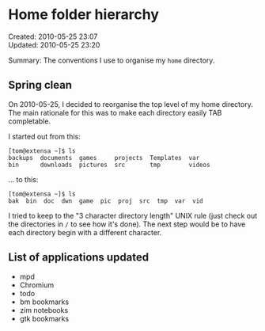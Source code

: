 Home folder hierarchy
=====================

Created: 2010-05-25 23:07  
Updated: 2010-05-25 23:20

Summary:  The conventions I use to organise my `home` directory.

Spring clean
------------

On 2010-05-25, I decided to reorganise the top level of my home directory. The
main rationale for this was to make each directory easily TAB completable.

I started out from this:

    [tom@extensa ~]$ ls
    backups  documents  games     projects  Templates  var
    bin      downloads  pictures  src       tmp        videos

... to this:

    [tom@extensa ~]$ ls
    bak  bin  doc  dwn  game  pic  proj  src  tmp  var  vid

I tried to keep to the "3 character directory length" UNIX rule (just check out
the directories in `/` to see how it's done). The next step would be to have
each directory begin with a different character.

List of applications updated
----------------------------

* mpd
* Chromium
* todo
* bm bookmarks
* zim notebooks
* gtk bookmarks
